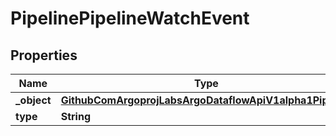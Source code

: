

# PipelinePipelineWatchEvent


## Properties

Name | Type | Description | Notes
------------ | ------------- | ------------- | -------------
**_object** | [**GithubComArgoprojLabsArgoDataflowApiV1alpha1Pipeline**](GithubComArgoprojLabsArgoDataflowApiV1alpha1Pipeline.md) |  |  [optional]
**type** | **String** |  |  [optional]



